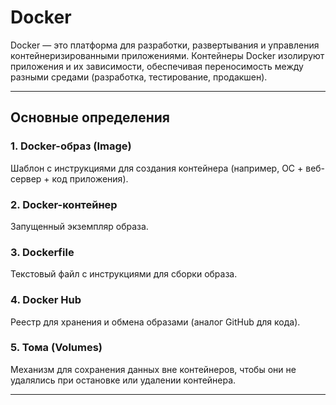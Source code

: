 # Docker  

Docker — это платформа для разработки, развертывания и управления контейнеризированными приложениями. Контейнеры Docker изолируют приложения и их зависимости, обеспечивая переносимость между разными средами (разработка, тестирование, продакшен).  

---

## Основные определения  

### 1. Docker-образ (Image)  
Шаблон с инструкциями для создания контейнера (например, ОС + веб-сервер + код приложения).  

### 2. Docker-контейнер  
Запущенный экземпляр образа.  

### 3. Dockerfile  
Текстовый файл с инструкциями для сборки образа.

### 4. Docker Hub  
Реестр для хранения и обмена образами (аналог GitHub для кода). 

### 5. Тома (Volumes)
Механизм для сохранения данных вне контейнеров, чтобы они не удалялись при остановке или удалении контейнера.

---

